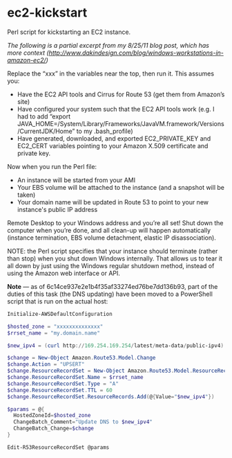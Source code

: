 ec2-kickstart
=============

Perl script for kickstarting an EC2 instance.

_The following is a partial excerpt from my 8/25/11 blog post, which has more context (http://www.dakindesign.com/blog/windows-workstations-in-amazon-ec2/)_

Replace the “xxx” in the variables near the top, then run it. This assumes you:
* Have the EC2 API tools and Cirrus for Route 53 (get them from Amazon’s site)
* Have configured your system such that the EC2 API tools work (e.g. I had to add “export JAVA_HOME=/System/Library/Frameworks/JavaVM.framework/Versions/CurrentJDK/Home” to my .bash_profile)
* Have generated, downloaded, and exported EC2_PRIVATE_KEY and EC2_CERT variables pointing to your Amazon X.509 certificate and private key.

Now when you run the Perl file:
* An instance will be started from your AMI
* Your EBS volume will be attached to the instance (and a snapshot will be taken)
* Your domain name will be updated in Route 53 to point to your new instance's public IP address

Remote Desktop to your Windows address and you’re all set! Shut down the computer when you’re done, and all clean-up will happen automatically (instance termination, EBS volume detachment, elastic IP disassociation).

NOTE: the Perl script specifies that your instance should terminate (rather than stop) when you shut down Windows internally. That allows us to tear it all down by just using the Windows regular shutdown method, instead of using the Amazon web interface or API.

**Note** — as of 6c14ce937e2e1b4f35af33274ed76be7dd136b93, part of the duties of this task (the DNS updating) have been moved to a PowerShell script that is run on the actual host:

```powershell
Initialize-AWSDefaultConfiguration

$hosted_zone = "xxxxxxxxxxxxxx"
$rrset_name = "my.domain.name"

$new_ipv4 = (curl http://169.254.169.254/latest/meta-data/public-ipv4).Content

$change = New-Object Amazon.Route53.Model.Change
$change.Action = "UPSERT"
$change.ResourceRecordSet = New-Object Amazon.Route53.Model.ResourceRecordSet
$change.ResourceRecordSet.Name = $rrset_name
$change.ResourceRecordSet.Type = "A"
$change.ResourceRecordSet.TTL = 60
$change.ResourceRecordSet.ResourceRecords.Add(@{Value="$new_ipv4"})

$params = @{
  HostedZoneId=$hosted_zone
  ChangeBatch_Comment="Update DNS to $new_ipv4"
  ChangeBatch_Change=$change
}

Edit-R53ResourceRecordSet @params
```
